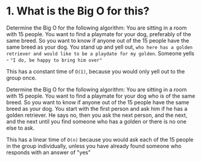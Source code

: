 # 1. What is the Big O for this?

Determine the Big O for the following algorithm: You are sitting in a room with 15 people. You want to find a playmate for your dog, preferably of the same breed. So you want to know if anyone out of the 15 people have the same breed as your dog. You stand up and yell out, `who here has a golden retriever and would like to be a playdate for my golden`. Someone yells - `"I do, be happy to bring him over"`

  This has a constant time of `O(1)`, because you would only yell out to the group once.

Determine the Big O for the following algorithm: You are sitting in a room with 15 people. You want to find a playmate for your dog who is of the same breed. So you want to know if anyone out of the 15 people have the same breed as your dog. You start with the first person and ask him if he has a golden retriever. He says no, then you ask the next person, and the next, and the next until you find someone who has a golden or there is no one else to ask.

  This has a linear time of `O(n)` because you would ask each of the 15 people in the group individually, unless you have already found someone who responds with an answer of "yes"
